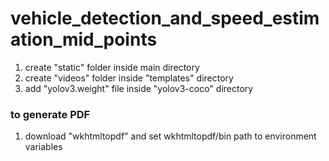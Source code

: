 # vehicle_detection_and_speed_estimation_mid_points

1. create "static" folder inside main directory
2. create "videos" folder inside "templates" directory
3. add "yolov3.weight" file inside "yolov3-coco" directory

### to generate PDF
1. download "wkhtmltopdf" and set wkhtmltopdf/bin path to environment variables

